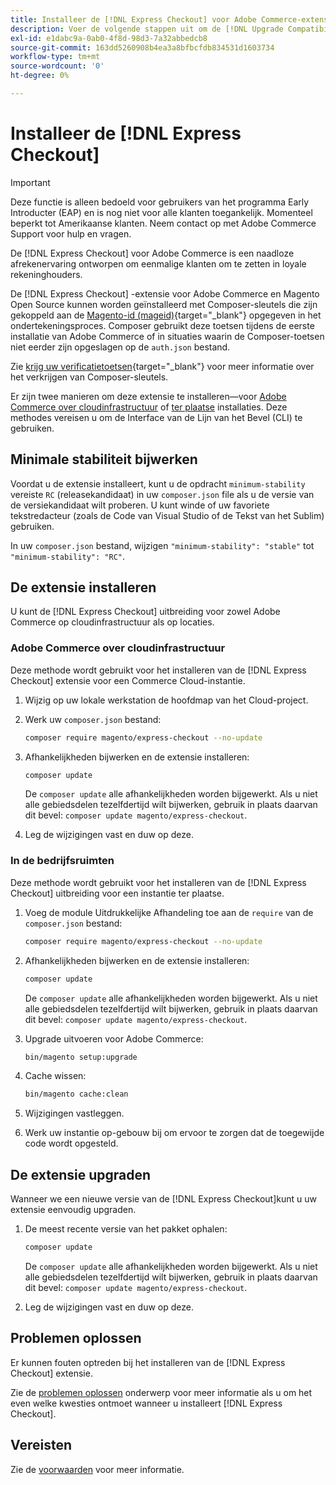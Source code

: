 ```yaml
---
title: Installeer de [!DNL Express Checkout] voor Adobe Commerce-extensie
description: Voer de volgende stappen uit om de [!DNL Upgrade Compatibility Tool] voor uw Adobe Commerce-project.
exl-id: e1dabc9a-0ab0-4f8d-98d3-7a32abbedcb8
source-git-commit: 163dd5260908b4ea3a8bfbcfdb834531d1603734
workflow-type: tm+mt
source-wordcount: '0'
ht-degree: 0%

---
```


# Installeer de [!DNL Express Checkout]

>[!IMPORTANT]
>
> Deze functie is alleen bedoeld voor gebruikers van het programma Early Introducter (EAP) en is nog niet voor alle klanten toegankelijk. Momenteel beperkt tot Amerikaanse klanten. Neem contact op met Adobe Commerce Support voor hulp en vragen.

De [!DNL Express Checkout] voor Adobe Commerce is een naadloze afrekenervaring ontworpen om eenmalige klanten om te zetten in loyale rekeninghouders.

De [!DNL Express Checkout] -extensie voor Adobe Commerce en Magento Open Source kunnen worden geïnstalleerd met Composer-sleutels die zijn gekoppeld aan de [Magento-id (mageid)](https://devdocs.magento.com/marketplace/sellers/profile-personal.html#field-descriptions){target=&quot;_blank&quot;} opgegeven in het ondertekeningsproces. Composer gebruikt deze toetsen tijdens de eerste installatie van Adobe Commerce of in situaties waarin de Composer-toetsen niet eerder zijn opgeslagen op de `auth.json` bestand.

Zie [krijg uw verificatietoetsen](https://devdocs.magento.com/guides/v2.4/install-gde/prereq/connect-auth.html){target=&quot;_blank&quot;} voor meer informatie over het verkrijgen van Composer-sleutels.

Er zijn twee manieren om deze extensie te installeren—voor [Adobe Commerce over cloudinfrastructuur](#magento-commerce-cloud) of [ter plaatse](#on-premises) installaties. Deze methodes vereisen u om de Interface van de Lijn van het Bevel (CLI) te gebruiken.

## Minimale stabiliteit bijwerken

Voordat u de extensie installeert, kunt u de opdracht `minimum-stability` vereiste `RC` (releasekandidaat) in uw `composer.json` file als u de versie van de versiekandidaat wilt proberen. U kunt winde of uw favoriete tekstredacteur (zoals de Code van Visual Studio of de Tekst van het Sublim) gebruiken.

In uw `composer.json` bestand, wijzigen `"minimum-stability": "stable"` tot `"minimum-stability": "RC"`.

## De extensie installeren

U kunt de [!DNL Express Checkout] uitbreiding voor zowel Adobe Commerce op cloudinfrastructuur als op locaties.

### Adobe Commerce over cloudinfrastructuur

Deze methode wordt gebruikt voor het installeren van de [!DNL Express Checkout] extensie voor een Commerce Cloud-instantie.

1. Wijzig op uw lokale werkstation de hoofdmap van het Cloud-project.

1. Werk uw `composer.json` bestand:

   ```bash
   composer require magento/express-checkout --no-update
   ```

1. Afhankelijkheden bijwerken en de extensie installeren:

   ```bash
   composer update
   ```

   De `composer update` alle afhankelijkheden worden bijgewerkt. Als u niet alle gebiedsdelen tezelfdertijd wilt bijwerken, gebruik in plaats daarvan dit bevel: `composer update magento/express-checkout`.

1. Leg de wijzigingen vast en duw op deze.

### In de bedrijfsruimten

Deze methode wordt gebruikt voor het installeren van de [!DNL Express Checkout] uitbreiding voor een instantie ter plaatse.

1. Voeg de module Uitdrukkelijke Afhandeling toe aan de `require` van de `composer.json` bestand:

   ```bash
   composer require magento/express-checkout --no-update
   ```

1. Afhankelijkheden bijwerken en de extensie installeren:

   ```bash
   composer update
   ```

   De `composer update` alle afhankelijkheden worden bijgewerkt. Als u niet alle gebiedsdelen tezelfdertijd wilt bijwerken, gebruik in plaats daarvan dit bevel: `composer update magento/express-checkout`.

1. Upgrade uitvoeren voor Adobe Commerce:

   ```bash
   bin/magento setup:upgrade
   ```

1. Cache wissen:

   ```bash
   bin/magento cache:clean
   ```

1. Wijzigingen vastleggen.
1. Werk uw instantie op-gebouw bij om ervoor te zorgen dat de toegewijde code wordt opgesteld.

## De extensie upgraden

Wanneer we een nieuwe versie van de [!DNL Express Checkout]kunt u uw extensie eenvoudig upgraden.

1. De meest recente versie van het pakket ophalen:

   ```bash
   composer update
   ```

   De `composer update` alle afhankelijkheden worden bijgewerkt. Als u niet alle gebiedsdelen tezelfdertijd wilt bijwerken, gebruik in plaats daarvan dit bevel: `composer update magento/express-checkout`.

1. Leg de wijzigingen vast en duw op deze.

## Problemen oplossen

Er kunnen fouten optreden bij het installeren van de [!DNL Express Checkout] extensie.

Zie de [problemen oplossen](../express-checkout/troubleshooting.md) onderwerp voor meer informatie als u om het even welke kwesties ontmoet wanneer u installeert [!DNL Express Checkout].

## Vereisten

Zie de [voorwaarden](../express-checkout/prerequisites.md) voor meer informatie.
